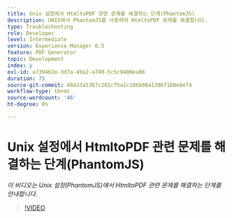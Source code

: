 ```yaml
---
title: Unix 설정에서 HtmltoPDF 관련 문제를 해결하는 단계(PhantomJS)
description: UNIX에서 PhantomJS를 사용하여 HtmltoPDF 문제를 해결합니다.
type: Troubleshooting
role: Developer
level: Intermediate
version: Experience Manager 6.5
feature: PDF Generator
topic: Development
index: y
exl-id: a739462e-3d7a-49a2-a740-5c5c9400ea08
duration: 75
source-git-commit: 48433a5367c281cf5a1c106b08a1306f1b0e8ef4
workflow-type: tm+mt
source-wordcount: '46'
ht-degree: 0%

---
```


# Unix 설정에서 HtmltoPDF 관련 문제를 해결하는 단계(PhantomJS)

*이 비디오는 Unix 설정(PhantomJS)에서 HtmltoPDF 관련 문제를 해결하는 단계를 안내합니다.*

>[!VIDEO](https://video.tv.adobe.com/v/3417813?quality=12&learn=on&captions=kor)
